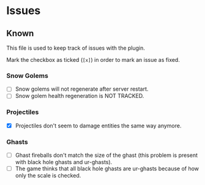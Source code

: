 # Issues

## Known

This file is used to keep track of issues with the plugin.

Mark the checkbox as ticked (`[x]`) in order to mark an issue as fixed.

### Snow Golems

- [ ] Snow golems will not regenerate after server restart.
- [ ] Snow golem health regeneration is NOT TRACKED.

### Projectiles

- [X] Projectiles don't seem to damage entities the same way anymore.

### Ghasts

- [ ] Ghast fireballs don't match the size of the ghast (this problem is present with black hole ghasts and ur-ghasts).
- [ ] The game thinks that all black hole ghasts are ur-ghasts because of how only the scale is checked.
